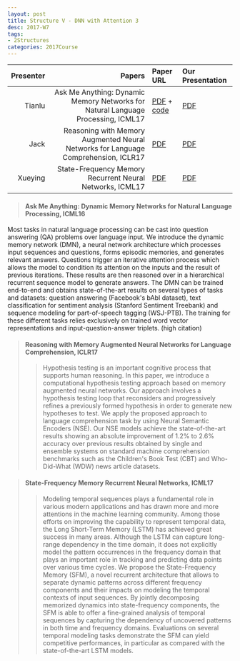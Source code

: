 ```yaml
---
layout: post
title: Structure V - DNN with Attention 3
desc: 2017-W7
tags:
- 2Structures
categories: 2017Course
---
```




| Presenter | Papers | Paper URL| Our Presentation |
| -----: | ---------------------------: | :----- | :----- |
| Tianlu | Ask Me Anything: Dynamic Memory Networks for Natural Language Processing, ICML17 | [PDF](https://arxiv.org/abs/1506.07285) + [code](https://github.com/swstarlab/DynamicMemoryNetworks) | [PDF]({{site.baseurl}}/talks/20171003-Tianlu.pdf) |
| Jack | Reasoning with Memory Augmented Neural Networks for Language Comprehension, ICLR17 | [PDF](https://arxiv.org/abs/1610.06454) | [PDF]({{site.baseurl}}/talks/20171003-jack.pdf) |
| Xueying | State-Frequency Memory Recurrent Neural Networks, ICML17 | [PDF](http://proceedings.mlr.press/v70/hu17c.html) | [PDF]({{site.baseurl}}/talks/20171003-Xueying.pdf) |


> ####  Ask Me Anything: Dynamic Memory Networks for Natural Language Processing, ICML16
Most tasks in natural language processing can be cast into question answering (QA) problems over language input. We introduce the dynamic memory network (DMN), a neural network architecture which processes input sequences and questions, forms episodic memories, and generates relevant answers. Questions trigger an iterative attention process which allows the model to condition its attention on the inputs and the result of previous iterations. These results are then reasoned over in a hierarchical recurrent sequence model to generate answers. The DMN can be trained end-to-end and obtains state-of-the-art results on several types of tasks and datasets: question answering (Facebook's bAbI dataset), text classification for sentiment analysis (Stanford Sentiment Treebank) and sequence modeling for part-of-speech tagging (WSJ-PTB). The training for these different tasks relies exclusively on trained word vector representations and input-question-answer triplets. (high citation) </sup></sub>



> ####  Reasoning with Memory Augmented Neural Networks for Language Comprehension, ICLR17 
>> Hypothesis testing is an important cognitive process that supports human reasoning. In this paper, we introduce a computational hypothesis testing approach based on memory augmented neural networks. Our approach involves a hypothesis testing loop that reconsiders and progressively refines a previously formed hypothesis in order to generate new hypotheses to test. We apply the proposed approach to language comprehension task by using Neural Semantic Encoders (NSE). Our NSE models achieve the state-of-the-art results showing an absolute improvement of 1.2% to 2.6% accuracy over previous results obtained by single and ensemble systems on standard machine comprehension benchmarks such as the Children's Book Test (CBT) and Who-Did-What (WDW) news article datasets. </sup></sub>


> ####  State-Frequency Memory Recurrent Neural Networks, ICML17
>> Modeling temporal sequences plays a fundamental role in various modern applications and has drawn more and more attentions in the machine learning community. Among those efforts on improving the capability to represent temporal data, the Long Short-Term Memory (LSTM) has achieved great success in many areas. Although the LSTM can capture long-range dependency in the time domain, it does not explicitly model the pattern occurrences in the frequency domain that plays an important role in tracking and predicting data points over various time cycles. We propose the State-Frequency Memory (SFM), a novel recurrent architecture that allows to separate dynamic patterns across different frequency components and their impacts on modeling the temporal contexts of input sequences. By jointly decomposing memorized dynamics into state-frequency components, the SFM is able to offer a fine-grained analysis of temporal sequences by capturing the dependency of uncovered patterns in both time and frequency domains. Evaluations on several temporal modeling tasks demonstrate the SFM can yield competitive performances, in particular as compared with the state-of-the-art LSTM models. </sup></sub>